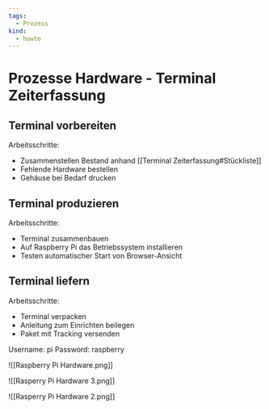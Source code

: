 ```yaml
---
tags:
  - Prozess
kind:
  - howto
---
```

# Prozesse Hardware - Terminal Zeiterfassung

## Terminal vorbereiten

Arbeitsschritte:
* Zusammenstellen Bestand anhand [[Terminal Zeiterfassung#Stückliste]]
* Fehlende Hardware bestellen
* Gehäuse bei Bedarf drucken

## Terminal produzieren

Arbeitsschritte:
* Terminal zusammenbauen
* Auf Raspberry Pi das Betriebssystem installieren
* Testen automatischer Start von Browser-Ansicht

## Terminal liefern

Arbeitsschritte:
* Terminal verpacken
* Anleitung zum Einrichten beilegen
* Paket mit Tracking versenden

Username: pi
Password: raspberry


![[Raspberry Pi Hardware.png]]

![[Rasperry Pi Hardware 3.png]]

![[Rasperry Pi Hardware 2.png]]